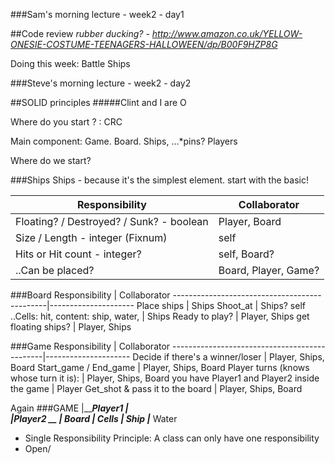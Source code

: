 ###Sam's morning lecture - week2 - day1

##Code review
*rubber ducking? - http://www.amazon.co.uk/YELLOW-ONESIE-COSTUME-TEENAGERS-HALLOWEEN/dp/B00F9HZP8G*

Doing this week: Battle Ships

###Steve's morning lecture - week2 - day2

##SOLID principles
#####Clint and I are O

Where do you start ? : CRC

Main component: Game. Board. Ships, ...*pins? Players

Where do we start?

###Ships
Ships - because it's the simplest element. start with the basic!

Responsibility                                |  Collaborator
----------------------------------------------|---------------------
Floating? / Destroyed? / Sunk? - boolean      | Player, Board
Size / Length - integer (Fixnum)              | self
Hits or Hit count - integer?                  | self, Board?
..Can be placed?                              | Board, Player, Game?


###Board
Responsibility                                |  Collaborator
----------------------------------------------|---------------------
Place ships                                   | Ships
Shoot_at                                      | Ships? self
..Cells: hit, content: ship, water,           | Ships
Ready to play?                                | Player, Ships
get floating ships?                           | Player, Ships

###Game
Responsibility                                |  Collaborator
----------------------------------------------|---------------------
Decide if there's a winner/loser              | Player, Ships, Board
Start_game / End_game                         | Player, Ships, Board
Player turns (knows whose turn it is):        | Player, Ships, Board
you have Player1 and Player2 inside the game  | Player
Get_shot & pass it to the board               | Player, Ships, Board

Again
###GAME
|_______Player1
|     
|_______Player2 __
                  |
                  Board__
                         |
                         Cells
                              |_____ Ship
                              |_____ Water




* Single Responsibility Principle:
  A class can only have one responsibility
* Open/
